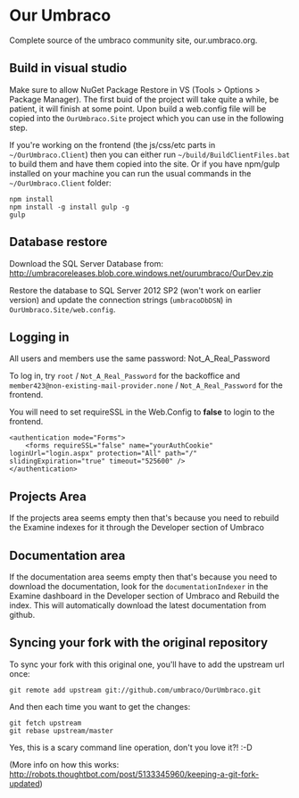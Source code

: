 Our Umbraco
==========

Complete source of the umbraco community site, our.umbraco.org. 

## Build in visual studio
Make sure to allow NuGet Package Restore in VS (Tools > Options > Package Manager). The first buid of the project will take quite a while, be patient, it will finish at some point.
Upon build a web.config file will be copied into the `OurUmbraco.Site` project which you can use in the following step.

If you're working on the frontend (the js/css/etc parts in `~/OurUmbraco.Client`) then you can either run `~/build/BuildClientFiles.bat` to build them and have them copied into the site. Or if you have npm/gulp installed on your machine you can run the usual commands in the `~/OurUmbraco.Client` folder:

```
npm install
npm install -g install gulp -g
gulp
```

## Database restore
Download the SQL Server Database from: http://umbracoreleases.blob.core.windows.net/ourumbraco/OurDev.zip

Restore the database to SQL Server 2012 SP2 (won't work on earlier version) and update the connection strings (`umbracoDbDSN`) in `OurUmbraco.Site/web.config`.

## Logging in
All users and members use the same password: Not_A_Real_Password

To log in, try `root` / `Not_A_Real_Password` for the backoffice and `member423@non-existing-mail-provider.none` / `Not_A_Real_Password` for the frontend.

You will need to set requireSSL in the Web.Config to **false** to login to the frontend.

```
<authentication mode="Forms">
    <forms requireSSL="false" name="yourAuthCookie" loginUrl="login.aspx" protection="All" path="/" slidingExpiration="true" timeout="525600" />
</authentication>
```

## Projects Area
If the projects area seems empty then that's because you need to rebuild the Examine indexes for it through the Developer section of Umbraco

## Documentation area
If the documentation area seems empty then that's because you need to download the documentation, look for the `documentationIndexer` in the Examine dashboard in the Developer section of Umbraco and Rebuild the index.  This will automatically download the latest documentation from github.

## Syncing your fork with the original repository
To sync your fork with this original one, you'll have to add the upstream url once:

	git remote add upstream git://github.com/umbraco/OurUmbraco.git

And then each time you want to get the changes:

	git fetch upstream
	git rebase upstream/master

Yes, this is a scary command line operation, don't you love it?! :-D

(More info on how this works: http://robots.thoughtbot.com/post/5133345960/keeping-a-git-fork-updated)
